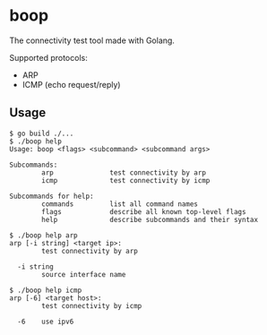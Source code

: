 # boop
The connectivity test tool made with Golang.

Supported protocols:
* ARP
* ICMP (echo request/reply)

## Usage
```
$ go build ./...
$ ./boop help
Usage: boop <flags> <subcommand> <subcommand args>

Subcommands:
        arp              test connectivity by arp
        icmp             test connectivity by icmp

Subcommands for help:
        commands         list all command names
        flags            describe all known top-level flags
        help             describe subcommands and their syntax

$ ./boop help arp
arp [-i string] <target ip>:
        test connectivity by arp

  -i string
        source interface name

$ ./boop help icmp
arp [-6] <target host>:
        test connectivity by icmp

  -6    use ipv6
```
